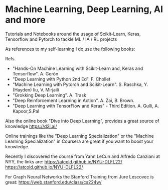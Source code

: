# Machine Learning, Deep Learning, AI and more

Tutorials and Notebooks around the usage of Scikit-Learn, Keras, Tensorflow and Pytorch to tackle ML / IA / RL projects

As references to my self-learning I do use the following books:

Refs. 
- "Hands-On Machine Learning with Scikit-Learn and, Keras and Tensorflow". A. Gerón
- "Deep Learning with Python 2nd Ed". F. Chollet
- "Machine Learning with Pytorch and Scikit-Learn". S. Raschka, Y. (Hayden) liu, V. Mirjaili
- "Grokking Deep Learning". A. Trask
- "Deep Reinforcement Learning in Action". A. Zai, B. Brown.
- "Deep Learning with TensorFlow and Keras" - Third Edition. A. Gulli, A. Kapoor,S.Pal

Also the online book "Dive into Deep Learning", provides a great source of knowledge
https://d2l.ai/

Online trainings like the "Deep Learning Specialization" or the "Machine Learning Specialization" in Coursera are great if you want to boost your knowledge.

Recently I discovered the course from Yann LeCun and Alfredo Canziani at NYY, the links are:
<url> https://atcold.github.io/NYU-DLFL22/ <url>
<url> https://atcold.github.io/NYU-DLFL22/ <url>

For Graph Neural Networks the Stanford Training from Jure Lescovec is great:
https://web.stanford.edu/class/cs224w/

